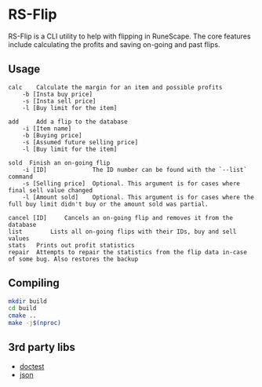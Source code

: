 # RS-Flip
RS-Flip is a CLI utility to help with flipping in RuneScape. The core features include calculating the profits and saving on-going and past flips.

## Usage
```
calc 	Calculate the margin for an item and possible profits
	-b [Insta buy price]
	-s [Insta sell price]
	-l [Buy limit for the item]

add 	Add a flip to the database
	-i [Item name]
	-b [Buying price]
	-s [Assumed future selling price]
	-l [Buy limit for the item]

sold  Finish an on-going flip
	-i [ID] 			The ID number can be found with the `--list` command
	-s [Selling price] 	Optional. This argument is for cases where final sell value changed
	-l [Amount sold]  	Optional. This argument is for cases where the full buy limit didn't buy or the amount sold was partial.

cancel [ID] 	Cancels an on-going flip and removes it from the database
list 		Lists all on-going flips with their IDs, buy and sell values
stats  	Prints out profit statistics
repair 	Attempts to repair the statistics from the flip data in-case of some bug. Also restores the backup
```

## Compiling
```sh
mkdir build
cd build
cmake ..
make -j$(nproc)
```

## 3rd party libs
- [doctest](https://github.com/doctest/doctest)
- [json](https://github.com/nlohmann/json)
